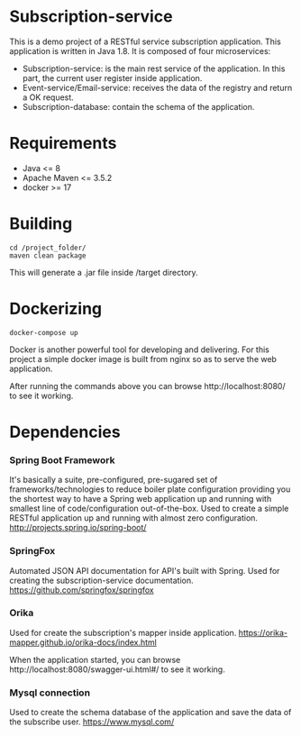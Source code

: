 # Subscription-service

This is a demo project of a RESTful service subscription application. This application is written in Java 1.8.
It is composed of four microservices:
  - Subscription-service: is the main rest service of the application. In this part, the current user register inside application.
  - Event-service/Email-service: receives the data of the registry and return a OK request.
  - Subscription-database: contain the schema of the application.

# Requirements
 -  Java <= 8
 - Apache Maven <= 3.5.2
 - docker >= 17

# Building
    cd /project_folder/
    maven clean package

This will generate a .jar file inside /target directory.


# Dockerizing
    docker-compose up

Docker is another powerful tool for developing and delivering. For this project a simple docker image is built from nginx so as to serve the web application.

After running the commands above you can browse http://localhost:8080/ to see it working.



# Dependencies

### Spring Boot Framework
It's basically a suite, pre-configured, pre-sugared set of frameworks/technologies to reduce boiler plate configuration providing you the shortest way to have a Spring web application up and running with smallest line of code/configuration out-of-the-box. 
Used to create a simple RESTful application up and running with almost zero configuration. 
http://projects.spring.io/spring-boot/

### SpringFox
Automated JSON API documentation for API's built with Spring. Used for creating the subscription-service documentation.
https://github.com/springfox/springfox

### Orika
Used for create the subscription's mapper inside application.
https://orika-mapper.github.io/orika-docs/index.html

When the application started, you can browse http://localhost:8080/swagger-ui.html#/ to see it working.

### Mysql connection
Used to create the schema database of the application and save the data of the subscribe user.
https://www.mysql.com/





